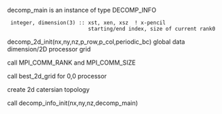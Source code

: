 decomp_main is an instance of type DECOMP_INFO

     integer, dimension(3) :: xst, xen, xsz  ! x-pencil
                              starting/end index, size of current rank0
                              
decomp_2d_init(nx,ny,nz,p_row,p_col,periodic_bc)
               global data dimension/2D processor grid

   call MPI_COMM_RANK and MPI_COMM_SIZE
   
   call best_2d_grid for 0,0 processor
   
   create 2d catersian topology
   
   call decomp_info_init(nx,ny,nz,decomp_main)